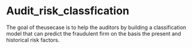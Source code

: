 # Audit_risk_classfication
The goal of theusecase is to help the auditors by building a classification model that can predict the fraudulent firm on the basis the present and historical risk factors.
